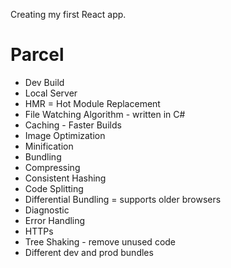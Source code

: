 Creating my first React app.

# Parcel
- Dev Build
- Local Server
- HMR = Hot Module Replacement
- File Watching Algorithm - written in C#
- Caching - Faster Builds
- Image Optimization
- Minification
- Bundling
- Compressing
- Consistent Hashing
- Code Splitting
- Differential Bundling = supports older browsers
- Diagnostic
- Error Handling
- HTTPs
- Tree Shaking - remove unused code
- Different dev and prod bundles